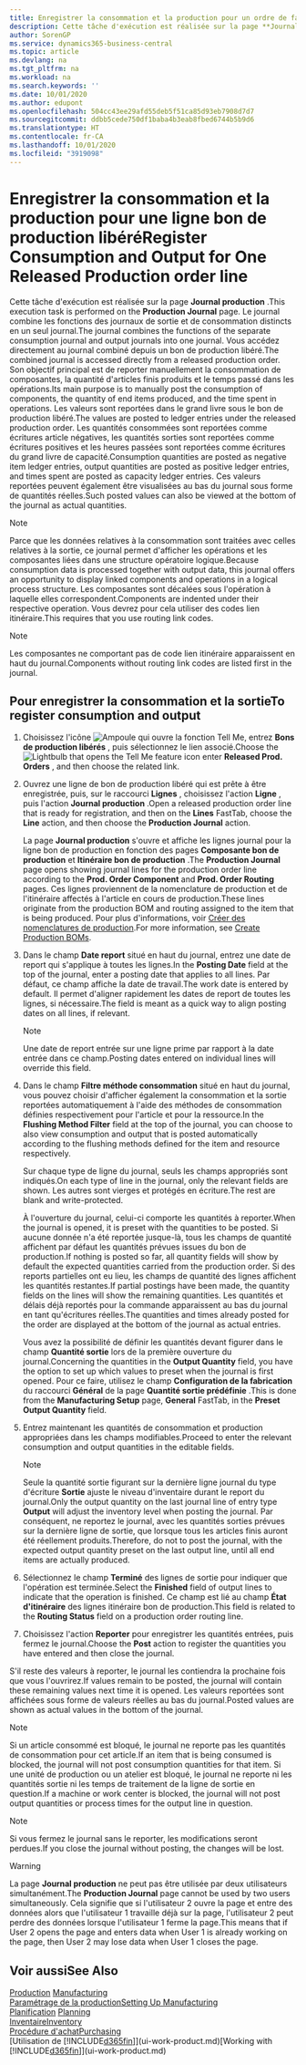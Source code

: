 ```yaml
---
title: Enregistrer la consommation et la production pour un ordre de fabrication | Microsoft Docs
description: Cette tâche d'exécution est réalisée sur la page **Journal production** . Le journal combine les fonctions des journaux de sortie et de consommation distincts en un seul journal. Vous accédez directement au journal combiné depuis un bon de production libéré. Son objectif principal est de reporter manuellement la consommation de composantes, la quantité d'articles finis produits et le temps passé dans les opérations.
author: SorenGP
ms.service: dynamics365-business-central
ms.topic: article
ms.devlang: na
ms.tgt_pltfrm: na
ms.workload: na
ms.search.keywords: ''
ms.date: 10/01/2020
ms.author: edupont
ms.openlocfilehash: 504cc43ee29afd55deb5f51ca85d93eb7908d7d7
ms.sourcegitcommit: ddbb5cede750df1baba4b3eab8fbed6744b5b9d6
ms.translationtype: HT
ms.contentlocale: fr-CA
ms.lasthandoff: 10/01/2020
ms.locfileid: "3919098"
---
```

# <a name="register-consumption-and-output-for-one-released-production-order-line"></a><span data-ttu-id="9afa1-106">Enregistrer la consommation et la production pour une ligne bon de production libéré</span><span class="sxs-lookup"><span data-stu-id="9afa1-106">Register Consumption and Output for One Released Production order line</span></span>
<span data-ttu-id="9afa1-107">Cette tâche d'exécution est réalisée sur la page **Journal production** .</span><span class="sxs-lookup"><span data-stu-id="9afa1-107">This execution task is performed on the **Production Journal** page.</span></span> <span data-ttu-id="9afa1-108">Le journal combine les fonctions des journaux de sortie et de consommation distincts en un seul journal.</span><span class="sxs-lookup"><span data-stu-id="9afa1-108">The journal combines the functions of the separate consumption journal and output journals into one journal.</span></span> <span data-ttu-id="9afa1-109">Vous accédez directement au journal combiné depuis un bon de production libéré.</span><span class="sxs-lookup"><span data-stu-id="9afa1-109">The combined journal is accessed directly from a released production order.</span></span> <span data-ttu-id="9afa1-110">Son objectif principal est de reporter manuellement la consommation de composantes, la quantité d'articles finis produits et le temps passé dans les opérations.</span><span class="sxs-lookup"><span data-stu-id="9afa1-110">Its main purpose is to manually post the consumption of components, the quantity of end items produced, and the time spent in operations.</span></span> <span data-ttu-id="9afa1-111">Les valeurs sont reportées dans le grand livre sous le bon de production libéré.</span><span class="sxs-lookup"><span data-stu-id="9afa1-111">The values are posted to ledger entries under the released production order.</span></span> <span data-ttu-id="9afa1-112">Les quantités consommées sont reportées comme écritures article négatives, les quantités sorties sont reportées comme écritures positives et les heures passées sont reportées comme écritures du grand livre de capacité.</span><span class="sxs-lookup"><span data-stu-id="9afa1-112">Consumption quantities are posted as negative item ledger entries, output quantities are posted as positive ledger entries, and times spent are posted as capacity ledger entries.</span></span> <span data-ttu-id="9afa1-113">Ces valeurs reportées peuvent également être visualisées au bas du journal sous forme de quantités réelles.</span><span class="sxs-lookup"><span data-stu-id="9afa1-113">Such posted values can also be viewed at the bottom of the journal as actual quantities.</span></span>  

> [!NOTE]  
>  <span data-ttu-id="9afa1-114">Parce que les données relatives à la consommation sont traitées avec celles relatives à la sortie, ce journal permet d'afficher les opérations et les composantes liées dans une structure opératoire logique.</span><span class="sxs-lookup"><span data-stu-id="9afa1-114">Because consumption data is processed together with output data, this journal offers an opportunity to display linked components and operations in a logical process structure.</span></span> <span data-ttu-id="9afa1-115">Les composantes sont décalées sous l'opération à laquelle elles correspondent.</span><span class="sxs-lookup"><span data-stu-id="9afa1-115">Components are indented under their respective operation.</span></span> <span data-ttu-id="9afa1-116">Vous devrez pour cela utiliser des codes lien itinéraire.</span><span class="sxs-lookup"><span data-stu-id="9afa1-116">This requires that you use routing link codes.</span></span>  

> [!NOTE]  
>  <span data-ttu-id="9afa1-117">Les composantes ne comportant pas de code lien itinéraire apparaissent en haut du journal.</span><span class="sxs-lookup"><span data-stu-id="9afa1-117">Components without routing link codes are listed first in the journal.</span></span>  

## <a name="to-register-consumption-and-output"></a><span data-ttu-id="9afa1-118">Pour enregistrer la consommation et la sortie</span><span class="sxs-lookup"><span data-stu-id="9afa1-118">To register consumption and output</span></span>  
1.  <span data-ttu-id="9afa1-119">Choisissez l'icône ![Ampoule qui ouvre la fonction Tell Me](media/ui-search/search_small.png "Dites-moi ce que vous voulez faire"), entrez **Bons de production libérés** , puis sélectionnez le lien associé.</span><span class="sxs-lookup"><span data-stu-id="9afa1-119">Choose the ![Lightbulb that opens the Tell Me feature](media/ui-search/search_small.png "Tell me what you want to do") icon enter **Released Prod. Orders** , and then choose the related link.</span></span>  
2.  <span data-ttu-id="9afa1-120">Ouvrez une ligne de bon de production libéré qui est prête à être enregistrée, puis, sur le raccourci **Lignes** , choisissez l'action **Ligne** , puis l'action **Journal production** .</span><span class="sxs-lookup"><span data-stu-id="9afa1-120">Open a released production order line that is ready for registration, and then on the **Lines** FastTab, choose the **Line** action, and then choose the **Production Journal** action.</span></span>  

    <span data-ttu-id="9afa1-121">La page **Journal production** s'ouvre et affiche les lignes journal pour la ligne bon de production en fonction des pages **Composante bon de production** et **Itinéraire bon de production** .</span><span class="sxs-lookup"><span data-stu-id="9afa1-121">The **Production Journal** page opens showing journal lines for the production order line according to the **Prod. Order Component** and **Prod. Order Routing** pages.</span></span> <span data-ttu-id="9afa1-122">Ces lignes proviennent de la nomenclature de production et de l'itinéraire affectés à l'article en cours de production.</span><span class="sxs-lookup"><span data-stu-id="9afa1-122">These lines originate from the production BOM and routing assigned to the item that is being produced.</span></span> <span data-ttu-id="9afa1-123">Pour plus d'informations, voir [Créer des nomenclatures de production](production-how-to-create-routings.md).</span><span class="sxs-lookup"><span data-stu-id="9afa1-123">For more information, see [Create Production BOMs](production-how-to-create-routings.md).</span></span>  

3.  <span data-ttu-id="9afa1-124">Dans le champ **Date report** situé en haut du journal, entrez une date de report qui s'applique à toutes les lignes.</span><span class="sxs-lookup"><span data-stu-id="9afa1-124">In the **Posting Date** field at the top of the journal, enter a posting date that applies to all lines.</span></span> <span data-ttu-id="9afa1-125">Par défaut, ce champ affiche la date de travail.</span><span class="sxs-lookup"><span data-stu-id="9afa1-125">The work date is entered by default.</span></span> <span data-ttu-id="9afa1-126">Il permet d'aligner rapidement les dates de report de toutes les lignes, si nécessaire.</span><span class="sxs-lookup"><span data-stu-id="9afa1-126">The field is meant as a quick way to align posting dates on all lines, if relevant.</span></span>  

    > [!NOTE]  
    >  <span data-ttu-id="9afa1-127">Une date de report entrée sur une ligne prime par rapport à la date entrée dans ce champ.</span><span class="sxs-lookup"><span data-stu-id="9afa1-127">Posting dates entered on individual lines will override this field.</span></span>  

4.  <span data-ttu-id="9afa1-128">Dans le champ **Filtre méthode consommation** situé en haut du journal, vous pouvez choisir d'afficher également la consommation et la sortie reportées automatiquement à l'aide des méthodes de consommation définies respectivement pour l'article et pour la ressource.</span><span class="sxs-lookup"><span data-stu-id="9afa1-128">In the **Flushing Method Filter** field at the top of the journal, you can choose to also view consumption and output that is posted automatically according to the flushing methods defined for the item and resource respectively.</span></span>  

    <span data-ttu-id="9afa1-129">Sur chaque type de ligne du journal, seuls les champs appropriés sont indiqués.</span><span class="sxs-lookup"><span data-stu-id="9afa1-129">On each type of line in the journal, only the relevant fields are shown.</span></span> <span data-ttu-id="9afa1-130">Les autres sont vierges et protégés en écriture.</span><span class="sxs-lookup"><span data-stu-id="9afa1-130">The rest are blank and write-protected.</span></span>  

    <span data-ttu-id="9afa1-131">À l'ouverture du journal, celui-ci comporte les quantités à reporter.</span><span class="sxs-lookup"><span data-stu-id="9afa1-131">When the journal is opened, it is preset with the quantities to be posted.</span></span> <span data-ttu-id="9afa1-132">Si aucune donnée n'a été reportée jusque-là, tous les champs de quantité affichent par défaut les quantités prévues issues du bon de production.</span><span class="sxs-lookup"><span data-stu-id="9afa1-132">If nothing is posted so far, all quantity fields will show by default the expected quantities carried from the production order.</span></span> <span data-ttu-id="9afa1-133">Si des reports partielles ont eu lieu, les champs de quantité des lignes affichent les quantités restantes.</span><span class="sxs-lookup"><span data-stu-id="9afa1-133">If partial postings have been made, the quantity fields on the lines will show the remaining quantities.</span></span> <span data-ttu-id="9afa1-134">Les quantités et délais déjà reportés pour la commande apparaissent au bas du journal en tant qu'écritures réelles.</span><span class="sxs-lookup"><span data-stu-id="9afa1-134">The quantities and times already posted for the order are displayed at the bottom of the journal as actual entries.</span></span>  

    <span data-ttu-id="9afa1-135">Vous avez la possibilité de définir les quantités devant figurer dans le champ **Quantité sortie** lors de la première ouverture du journal.</span><span class="sxs-lookup"><span data-stu-id="9afa1-135">Concerning the quantities in the **Output Quantity** field, you have the option to set up which values to preset when the journal is first opened.</span></span> <span data-ttu-id="9afa1-136">Pour ce faire, utilisez le champ **Configuration de la fabrication** du raccourci **Général** de la page **Quantité sortie prédéfinie** .</span><span class="sxs-lookup"><span data-stu-id="9afa1-136">This is done from the **Manufacturing Setup** page, **General** FastTab, in the **Preset Output Quantity** field.</span></span>

5.  <span data-ttu-id="9afa1-137">Entrez maintenant les quantités de consommation et production appropriées dans les champs modifiables.</span><span class="sxs-lookup"><span data-stu-id="9afa1-137">Proceed to enter the relevant consumption and output quantities in the editable fields.</span></span>  

    > [!NOTE]  
    >  <span data-ttu-id="9afa1-138">Seule la quantité sortie figurant sur la dernière ligne journal du type d'écriture **Sortie** ajuste le niveau d'inventaire durant le report du journal.</span><span class="sxs-lookup"><span data-stu-id="9afa1-138">Only the output quantity on the last journal line of entry type **Output** will adjust the inventory level when posting the journal.</span></span> <span data-ttu-id="9afa1-139">Par conséquent, ne reportez le journal, avec les quantités sorties prévues sur la dernière ligne de sortie, que lorsque tous les articles finis auront été réellement produits.</span><span class="sxs-lookup"><span data-stu-id="9afa1-139">Therefore, do not to post the journal, with the expected output quantity preset on the last output line, until all end items are actually produced.</span></span>  

6.  <span data-ttu-id="9afa1-140">Sélectionnez le champ **Terminé** des lignes de sortie pour indiquer que l'opération est terminée.</span><span class="sxs-lookup"><span data-stu-id="9afa1-140">Select the **Finished** field of output lines to indicate that the operation is finished.</span></span> <span data-ttu-id="9afa1-141">Ce champ est lié au champ **État d'itinéraire** des lignes itinéraire bon de production.</span><span class="sxs-lookup"><span data-stu-id="9afa1-141">This field is related to the **Routing Status** field on a production order routing line.</span></span>  
7.  <span data-ttu-id="9afa1-142">Choisissez l'action **Reporter** pour enregistrer les quantités entrées, puis fermez le journal.</span><span class="sxs-lookup"><span data-stu-id="9afa1-142">Choose the **Post** action to register the quantities you have entered and then close the journal.</span></span>  

<span data-ttu-id="9afa1-143">S'il reste des valeurs à reporter, le journal les contiendra la prochaine fois que vous l'ouvrirez.</span><span class="sxs-lookup"><span data-stu-id="9afa1-143">If values remain to be posted, the journal will contain these remaining values next time it is opened.</span></span> <span data-ttu-id="9afa1-144">Les valeurs reportées sont affichées sous forme de valeurs réelles au bas du journal.</span><span class="sxs-lookup"><span data-stu-id="9afa1-144">Posted values are shown as actual values in the bottom of the journal.</span></span>  

> [!NOTE]  
>  <span data-ttu-id="9afa1-145">Si un article consommé est bloqué, le journal ne reporte pas les quantités de consommation pour cet article.</span><span class="sxs-lookup"><span data-stu-id="9afa1-145">If an item that is being consumed is blocked, the journal will not post consumption quantities for that item.</span></span> <span data-ttu-id="9afa1-146">Si une unité de production ou un atelier est bloqué, le journal ne reporte ni les quantités sortie ni les temps de traitement de la ligne de sortie en question.</span><span class="sxs-lookup"><span data-stu-id="9afa1-146">If a machine or work center is blocked, the journal will not post output quantities or process times for the output line in question.</span></span>  

> [!NOTE]  
>  <span data-ttu-id="9afa1-147">Si vous fermez le journal sans le reporter, les modifications seront perdues.</span><span class="sxs-lookup"><span data-stu-id="9afa1-147">If you close the journal without posting, the changes will be lost.</span></span>  

> [!WARNING]  
>  <span data-ttu-id="9afa1-148">La page **Journal production** ne peut pas être utilisée par deux utilisateurs simultanément.</span><span class="sxs-lookup"><span data-stu-id="9afa1-148">The **Production Journal** page cannot be used by two users simultaneously.</span></span> <span data-ttu-id="9afa1-149">Cela signifie que si l'utilisateur 2 ouvre la page et entre des données alors que l'utilisateur 1 travaille déjà sur la page, l'utilisateur 2 peut perdre des données lorsque l'utilisateur 1 ferme la page.</span><span class="sxs-lookup"><span data-stu-id="9afa1-149">This means that if User 2 opens the page and enters data when User 1 is already working on the page, then User 2 may lose data when User 1 closes the page.</span></span>  

## <a name="see-also"></a><span data-ttu-id="9afa1-150">Voir aussi</span><span class="sxs-lookup"><span data-stu-id="9afa1-150">See Also</span></span>  
<span data-ttu-id="9afa1-151">[Production](production-manage-manufacturing.md)  </span><span class="sxs-lookup"><span data-stu-id="9afa1-151">[Manufacturing](production-manage-manufacturing.md)  </span></span>  
[<span data-ttu-id="9afa1-152">Paramétrage de la production</span><span class="sxs-lookup"><span data-stu-id="9afa1-152">Setting Up Manufacturing</span></span>](production-configure-production-processes.md)  
<span data-ttu-id="9afa1-153">[Planification](production-planning.md)    </span><span class="sxs-lookup"><span data-stu-id="9afa1-153">[Planning](production-planning.md)    </span></span>  
[<span data-ttu-id="9afa1-154">Inventaire</span><span class="sxs-lookup"><span data-stu-id="9afa1-154">Inventory</span></span>](inventory-manage-inventory.md)  
[<span data-ttu-id="9afa1-155">Procédure d'achat</span><span class="sxs-lookup"><span data-stu-id="9afa1-155">Purchasing</span></span>](purchasing-manage-purchasing.md)  
<span data-ttu-id="9afa1-156">[Utilisation de [!INCLUDE[d365fin](includes/d365fin_md.md)]](ui-work-product.md)</span><span class="sxs-lookup"><span data-stu-id="9afa1-156">[Working with [!INCLUDE[d365fin](includes/d365fin_md.md)]](ui-work-product.md)</span></span>
